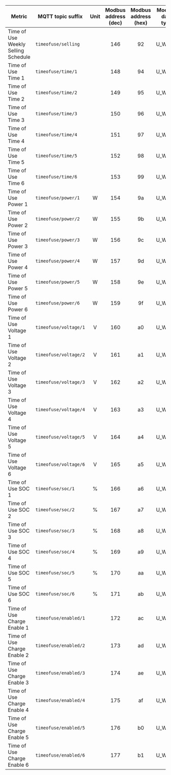 |Metric|MQTT topic suffix|Unit|Modbus address (dec)|Modbus address (hex)|Modbus data type|Scale factor|
|---|---|:-:|:-:|:-:|:-:|:-:|
|Time of Use Weekly Selling Schedule|`timeofuse/selling`||146|92|U_WORD|1|
|Time of Use Time 1|`timeofuse/time/1`||148|94|U_WORD|1|
|Time of Use Time 2|`timeofuse/time/2`||149|95|U_WORD|1|
|Time of Use Time 3|`timeofuse/time/3`||150|96|U_WORD|1|
|Time of Use Time 4|`timeofuse/time/4`||151|97|U_WORD|1|
|Time of Use Time 5|`timeofuse/time/5`||152|98|U_WORD|1|
|Time of Use Time 6|`timeofuse/time/6`||153|99|U_WORD|1|
|Time of Use Power 1|`timeofuse/power/1`|W|154|9a|U_WORD|10|
|Time of Use Power 2|`timeofuse/power/2`|W|155|9b|U_WORD|10|
|Time of Use Power 3|`timeofuse/power/3`|W|156|9c|U_WORD|10|
|Time of Use Power 4|`timeofuse/power/4`|W|157|9d|U_WORD|10|
|Time of Use Power 5|`timeofuse/power/5`|W|158|9e|U_WORD|10|
|Time of Use Power 6|`timeofuse/power/6`|W|159|9f|U_WORD|10|
|Time of Use Voltage 1|`timeofuse/voltage/1`|V|160|a0|U_WORD|0.1|
|Time of Use Voltage 2|`timeofuse/voltage/2`|V|161|a1|U_WORD|0.1|
|Time of Use Voltage 3|`timeofuse/voltage/3`|V|162|a2|U_WORD|0.1|
|Time of Use Voltage 4|`timeofuse/voltage/4`|V|163|a3|U_WORD|0.1|
|Time of Use Voltage 5|`timeofuse/voltage/5`|V|164|a4|U_WORD|0.1|
|Time of Use Voltage 6|`timeofuse/voltage/6`|V|165|a5|U_WORD|0.1|
|Time of Use SOC 1|`timeofuse/soc/1`|%|166|a6|U_WORD|1|
|Time of Use SOC 2|`timeofuse/soc/2`|%|167|a7|U_WORD|1|
|Time of Use SOC 3|`timeofuse/soc/3`|%|168|a8|U_WORD|1|
|Time of Use SOC 4|`timeofuse/soc/4`|%|169|a9|U_WORD|1|
|Time of Use SOC 5|`timeofuse/soc/5`|%|170|aa|U_WORD|1|
|Time of Use SOC 6|`timeofuse/soc/6`|%|171|ab|U_WORD|1|
|Time of Use Charge Enable 1|`timeofuse/enabled/1`||172|ac|U_WORD|1|
|Time of Use Charge Enable 2|`timeofuse/enabled/2`||173|ad|U_WORD|1|
|Time of Use Charge Enable 3|`timeofuse/enabled/3`||174|ae|U_WORD|1|
|Time of Use Charge Enable 4|`timeofuse/enabled/4`||175|af|U_WORD|1|
|Time of Use Charge Enable 5|`timeofuse/enabled/5`||176|b0|U_WORD|1|
|Time of Use Charge Enable 6|`timeofuse/enabled/6`||177|b1|U_WORD|1|
